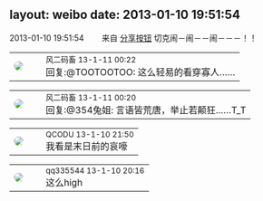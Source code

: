 layout: weibo
date: 2013-01-10 19:51:54
---
<meta name="referrer" content="no-referrer" />

2013-01-10 19:51:54  &nbsp;&nbsp;&nbsp;&nbsp;&nbsp;&nbsp; 来自 <a href="http://app.weibo.com/t/feed/cUcI1A" rel="nofollow">分享按钮</a>
切克闹－闹－－闹－－－！！ ​​​

<table style="width: 100%;">
  <tr>
    <td style="width: 40px;"><img style="border-radius:50%" src="https://tva3.sinaimg.cn/crop.0.0.639.639.50/6d2a6003jw8f3idy69w2gj20hs0hrt9g.jpg?KID=imgbed,tva&Expires=1624466930&ssig=MaMZdnffJ%2F"></td>
    <td colspan="2"><small>风二码畜 13-1-11 00:22</small><br/>回复:@TOOTOOTOO: 这么轻易的看穿寡人……</td>
  </tr>
</table>

<table style="width: 100%;">
  <tr>
    <td style="width: 40px;"><img style="border-radius:50%" src="https://tva3.sinaimg.cn/crop.0.0.639.639.50/6d2a6003jw8f3idy69w2gj20hs0hrt9g.jpg?KID=imgbed,tva&Expires=1624466930&ssig=MaMZdnffJ%2F"></td>
    <td colspan="2"><small>风二码畜 13-1-11 00:20</small><br/>回复:@354兔姐: 言语皆荒唐，举止若颠狂……T_T</td>
  </tr>
</table>

<table style="width: 100%;">
  <tr>
    <td style="width: 40px;"><img style="border-radius:50%" src="https://tvax1.sinaimg.cn/crop.0.0.512.512.50/6b69631dly8g0l3egwcbcj20e80e8dfu.jpg?KID=imgbed,tva&Expires=1624466930&ssig=2lhXnCIOlr"></td>
    <td colspan="2"><small>QCODU 13-1-10 21:50</small><br/>我看是末日前的哀嚎</td>
  </tr>
</table>

<table style="width: 100%;">
  <tr>
    <td style="width: 40px;"><img style="border-radius:50%" src="https://tva4.sinaimg.cn/crop.0.0.180.180.50/7d25944djw1e8qgp5bmzyj2050050aa8.jpg?KID=imgbed,tva&Expires=1624466930&ssig=MS9p7jW3j7"></td>
    <td colspan="2"><small>qq335544 13-1-10 20:16</small><br/>这么high</td>
  </tr>
</table>
